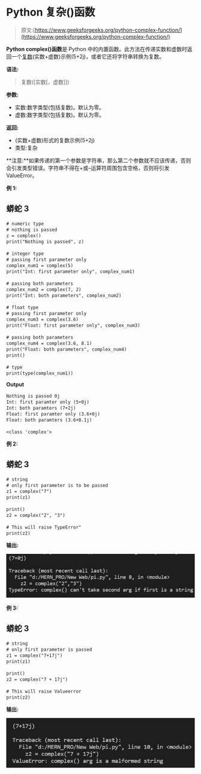 # Python 复杂()函数

> 原文:[https://www.geeksforgeeks.org/python-complex-function/](https://www.geeksforgeeks.org/python-complex-function/)

**Python complex()函数**是 Python 中的内置函数。此方法在传递实数和虚数时返回一个[复数](https://www.geeksforgeeks.org/complex-numbers/)(实数+虚数)示例(5+2j)，或者它还将字符串转换为复数。

**语法:**

> 复数([实数[，虚数]])

**参数:**

*   实数:数字类型(包括复数)。默认为零。
*   虚数:数字类型(包括复数)。默认为零。

**返回:**

*   (实数+虚数)形式的复数示例(5+2j)
*   类型:复杂

**注意:**如果传递的第一个参数是字符串，那么第二个参数就不应该传递，否则会引发类型错误。字符串不得在+或–运算符周围包含空格，否则将引发 ValueError。

**例 1:**

## 蟒蛇 3

```
# numeric type
# nothing is passed
z = complex()
print("Nothing is passed", z)

# integer type
# passing first parameter only
complex_num1 = complex(5)
print("Int: first parameter only", complex_num1)

# passing both parameters
complex_num2 = complex(7, 2)
print("Int: both parameters", complex_num2)

# float type
# passing first parameter only
complex_num3 = complex(3.6)
print("Float: first parameter only", complex_num3)

# passing both parameters
complex_num4 = complex(3.6, 8.1)
print("Float: both parameters", complex_num4)
print()

# type
print(type(complex_num1))
```

**Output**

```
Nothing is passed 0j
Int: first paramter only (5+0j)
Int: both paramters (7+2j)
Float: first paramter only (3.6+0j)
Float: both paramters (3.6+8.1j)

<class 'complex'>
```

**例 2:**

## 蟒蛇 3

```
# string
# only first parameter is to be passed
z1 = complex("7")
print(z1)

print()
z2 = complex("2", "3")

# This will raise TypeError"
print(z2)
```

**输出:**

![](img/a09cb98d2d77c6b657fb59a48b34b6e6.png)

**例 3:**

## 蟒蛇 3

```
# string
# only first parameter is passed
z1 = complex("7+17j")
print(z1)

print()
z2 = complex("7 + 17j")

# This will raise Valueerror
print(z2)
```

**输出:**

![](img/d9c9cd9edf70a76967e7a5777bf7bd67.png)